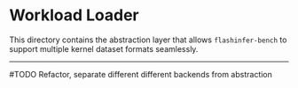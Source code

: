 # Workload Loader

This directory contains the abstraction layer that allows `flashinfer-bench` to support multiple kernel dataset formats seamlessly.

---

#TODO
Refactor, separate different different backends from abstraction